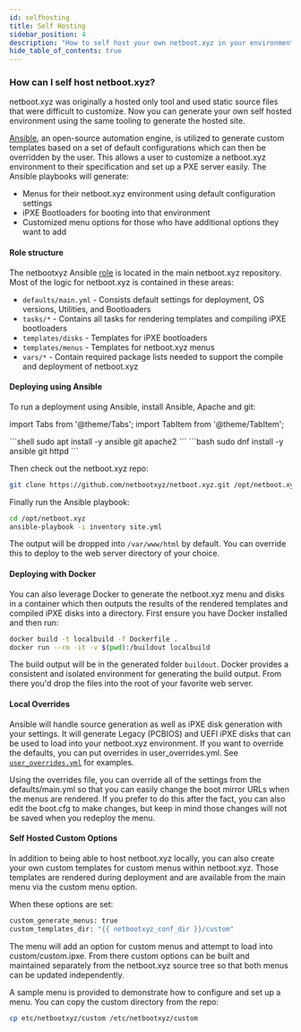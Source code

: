 ```yaml
---
id: selfhosting
title: Self Hosting
sidebar_position: 4
description: "How to self host your own netboot.xyz in your environment"
hide_table_of_contents: true
---
```


### How can I self host netboot.xyz?

netboot.xyz was originally a hosted only tool and used static source files that were difficult to customize.  Now you can generate your own self hosted environment using the same tooling to generate the hosted site.

[Ansible](https://www.ansible.com/), an open-source automation engine, is utilized to generate custom templates based on a set of default configurations which can then be overridden by the user. This allows a user to customize a netboot.xyz environment to their specification and set up a PXE server easily. The Ansible playbooks will generate:

* Menus for their netboot.xyz environment using default configuration settings
* iPXE Bootloaders for booting into that environment
* Customized menu options for those who have additional options they want to add

#### Role structure

The netbootxyz Ansible [role](https://github.com/netbootxyz/netboot.xyz/tree/master/roles/netbootxyz) is located in the main netboot.xyz repository.  Most of the logic for netboot.xyz is contained in these areas:

* `defaults/main.yml` - Consists default settings for deployment, OS versions, Utilities, and Bootloaders
* `tasks/*` - Contains all tasks for rendering templates and compiling iPXE bootloaders 
* `templates/disks` - Templates for iPXE bootloaders
* `templates/menus` - Templates for netboot.xyz menus
* `vars/*` - Contain required package lists needed to support the compile and deployment of netboot.xyz

#### Deploying using Ansible

To run a deployment using Ansible, install Ansible, Apache and git:

import Tabs from '@theme/Tabs';
import TabItem from '@theme/TabItem';

<Tabs>
  <TabItem value="deb" label="Debian/Ubuntu" default>
    ```shell
    sudo apt install -y ansible git apache2
    ```
  </TabItem>
  <TabItem value="rhel" label="RHEL/Rocky Linux/Fedora">
    ```bash
    sudo dnf install -y ansible git httpd
    ```
  </TabItem>
</Tabs>

Then check out the netboot.xyz repo:

```bash
git clone https://github.com/netbootxyz/netboot.xyz.git /opt/netboot.xyz
```

Finally run the Ansible playbook:

```bash
cd /opt/netboot.xyz
ansible-playbook -i inventory site.yml
```

The output will be dropped into `/var/www/html` by default.  You can override this to deploy to the web server directory of your choice.

#### Deploying with Docker

You can also leverage Docker to generate the netboot.xyz menu and disks in a container which then outputs the results of the rendered templates and compiled iPXE disks into a directory.  First ensure you have Docker installed and then run:

```bash
docker build -t localbuild -f Dockerfile .
docker run --rm -it -v $(pwd):/buildout localbuild
```

The build output will be in the generated folder `buildout`. Docker provides a consistent and isolated environment for generating the build output. From there you'd drop the files into the root of your favorite web server.

#### Local Overrides

Ansible will handle source generation as well as iPXE disk generation with your settings.  It will generate Legacy (PCBIOS) and UEFI iPXE disks that can be used to load into your netboot.xyz environment. If you want to override the defaults, you can put overrides in user_overrides.yml.  See [`user_overrides.yml`](https://github.com/netbootxyz/netboot.xyz/blob/master/user_overrides.yml) for examples.

Using the overrides file, you can override all of the settings from the defaults/main.yml so that you can easily change the boot mirror URLs when the menus are rendered.  If you prefer to do this after the fact, you can also edit the boot.cfg to make changes, but keep in mind those changes will not be saved when you redeploy the menu.

#### Self Hosted Custom Options

In addition to being able to host netboot.xyz locally, you can also create your own custom templates for custom menus within netboot.xyz. Those templates are rendered during deployment and are available from the main menu via the custom menu option.

When these options are set:

```bash
custom_generate_menus: true
custom_templates_dir: "{{ netbootxyz_conf_dir }}/custom"
```

The menu will add an option for custom menus and attempt to load into custom/custom.ipxe. From there custom options can be built and maintained separately from the netboot.xyz source tree so that both menus can be updated independently.

A sample menu is provided to demonstrate how to configure and set up a menu. You can copy the custom directory from the repo:

```bash
cp etc/netbootxyz/custom /etc/netbootxyz/custom
```
